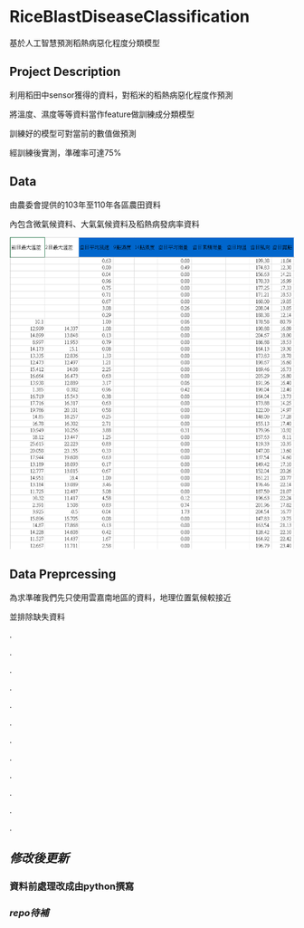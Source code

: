 # RiceBlastDiseaseClassification

基於人工智慧預測稻熱病惡化程度分類模型

## Project Description

利用稻田中sensor獲得的資料，對稻米的稻熱病惡化程度作預測

將溫度、濕度等等資料當作feature做訓練成分類模型

訓練好的模型可對當前的數值做預測

經訓練後實測，準確率可達75%

## Data

由農委會提供的103年至110年各區農田資料

內包含微氣候資料、大氣氣候資料及稻熱病發病率資料

![](image/README/1644734264684.png)

 ## Data Preprcessing

 為求準確我們先只使用雲嘉南地區的資料，地理位置氣候較接近

 並排除缺失資料

.

.

.

.

.

.

.

.

.

.

.

.



## *修改後更新* 

### 資料前處理改成由python撰寫

### *repo待補*